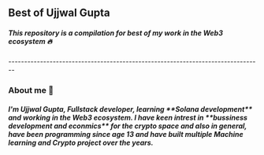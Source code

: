 <!DOCTYPE html>
<html lang="en">
<head>
    <meta charset="UTF-8">
    <meta http-equiv="X-UA-Compatible" content="IE=edge">
    <meta name="viewport" content="width=device-width, initial-scale=1.0">
</head>
<body>
    <h2>Best of Ujjwal Gupta</h2>
    <h5>This repository is a compilation for best of my work in the Web3 ecosystem 🔥</h5>
    --------------------------------------------------------------------------------
    <h3>About me 🤙</h3>
    <h5>I'm Ujjwal Gupta, Fullstack developer, learning **Solana development** and working in the Web3 ecosystem. 
        I have keen intrest in **bussiness development and econmics** for the crypto space and also in general, 
        have been programming since age 13 and have built multiple Machine learning and Crypto project over the years.
    </h5>

    
</body>
</html>